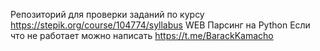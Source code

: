 Репозиторий для проверки заданий по курсу 
https://stepik.org/course/104774/syllabus
WEB Парсинг на Python
Если что не работает можно написать https://t.me/BarackKamacho
